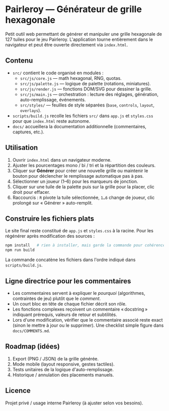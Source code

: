 # Pairleroy — Générateur de grille hexagonale

Petit outil web permettant de générer et manipuler une grille hexagonale de 127 tuiles pour le jeu Pairleroy. L'application tourne entièrement dans le navigateur et peut être ouverte directement via `index.html`.

## Contenu

- `src/` contient le code organisé en modules :
  - `src/js/core.js` — math hexagonal, RNG, quotas.
  - `src/js/palette.js` — logique de palette (rotations, miniatures).
  - `src/js/render.js` — fonctions DOM/SVG pour dessiner la grille.
  - `src/js/main.js` — orchestration : lecture des réglages, génération, auto-remplissage, événements.
  - `src/styles/` — feuilles de style séparées (`base`, `controls`, `layout`, `overlays`).
- `scripts/build.js` recolle les fichiers `src/` dans `app.js` et `styles.css` pour que `index.html` reste autonome.
- `docs/` accueillera la documentation additionnelle (commentaires, captures, etc.).

## Utilisation

1. Ouvrir `index.html` dans un navigateur moderne.
2. Ajuster les pourcentages mono / bi / tri et la répartition des couleurs.
3. Cliquer sur **Générer** pour créer une nouvelle grille ou maintenir le bouton pour déclencher le remplissage automatique pas à pas.
4. Sélectionner un joueur (1–6) pour les marqueurs de jonction.
5. Cliquer sur une tuile de la palette puis sur la grille pour la placer, clic droit pour effacer.
6. Raccourcis : `R` pivote la tuile sélectionnée, `1…6` change de joueur, clic prolongé sur « Générer » auto-remplit.

## Construire les fichiers plats

Le site final reste constitué de `app.js` et `styles.css` à la racine. Pour les régénérer après modification des sources :

```bash
npm install   # rien à installer, mais garde la commande pour cohérence
npm run build
```

La commande concatène les fichiers dans l'ordre indiqué dans `scripts/build.js`.

## Ligne directrice pour les commentaires

- Les commentaires servent à expliquer le *pourquoi* (algorithmes, contraintes de jeu) plutôt que le *comment*.
- Un court bloc en tête de chaque fichier décrit son rôle.
- Les fonctions complexes reçoivent un commentaire « docstring » indiquant prérequis, valeurs de retour et subtilités.
- Lors d'une modification, vérifier que le commentaire associé reste exact (sinon le mettre à jour ou le supprimer). Une checklist simple figure dans `docs/COMMENTS.md`.

## Roadmap (idées)

1. Export (PNG / JSON) de la grille générée.
2. Mode mobile (layout responsive, gestes tactiles).
3. Tests unitaires de la logique d'auto-remplissage.
4. Historique / annulation des placements manuels.

## Licence

Projet privé / usage interne Pairleroy (à ajuster selon vos besoins).
